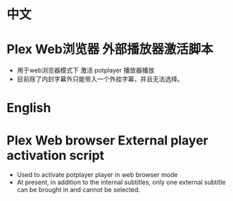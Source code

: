 # 中文
# Plex Web浏览器 外部播放器激活脚本 
- 用于web浏览器模式下 激活 potplayer 播放器播放
- 目前除了内封字幕外只能带入一个外挂字幕，并且无法选择。

# English
# Plex Web browser External player activation script
- Used to activate potplayer player in web browser mode
- At present, in addition to the internal subtitles, only one external subtitle can be brought in and cannot be selected.
